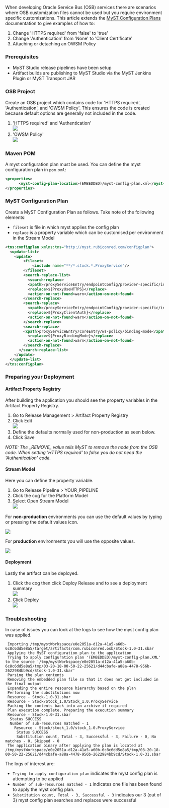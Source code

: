 When developing Oracle Service Bus (OSB) services there are scenarios where OSB customization files cannot be used but you require environment specific customizations. This article extends the [MyST Configuration Plans](https://docs.rubiconred.com/myst-studio/howtos/use-myst-generic-configuration-plans.html) documentation to give examples of how to:

1. Change 'HTTPS required' from 'false' to 'true'
2. Change 'Authentication' from 'None' to 'Client Certificate'
3. Attaching or detaching an OWSM Policy


### Prerequisites

* MyST Studio release pipelines have been setup
* Artifact builds are publishing to MyST Studio via the MyST Jenkins Plugin or MyST Transport JAR

### OSB Project

Create an OSB project which contains code for 'HTTPS required', 'Authentication', and 'OWSM Policy'. This ensures the code is created because default options are generally not included in the code.

1. 'HTTPS required' and 'Authentication'<br>![](img/osb-change-transport-details-osb02.png)
2. 'OWSM Policy'<br>![](img/osb-change-transport-details-osb01.png)

### Maven POM

A myst configuration plan must be used. You can define the myst configuration plan in `pom.xml`:

```xml
<properties>
      <myst-config-plan-location>(EMBEDDED)/myst-config-plan.xml</myst-config-plan-location>
</properties>
```

### MyST Configuration Plan

Create a MyST Configuration Plan as follows. Take note of the following elements:

* `fileset` is file in which myst applies the config plan
* `replace` is a property variable which can be customised per environment in the Stream Model


```xml
<tns:configplan xmlns:tns="http://myst.rubiconred.com/configplan">
  <update-list>
    <update>
        <fileset>
            <include name="**/*.stock.*.ProxyService"/>
        </fileset>
        <search-replace-list>
          <search-replace>
          <xpath>/proxyServiceEntry/endpointConfig/provider-specific/inbound-properties/use-https</xpath>
          <replace>${ProxyUseHTTPS}</replace>
          <action-on-not-found>warn</action-on-not-found>
        </search-replace>
        <search-replace>
          <xpath>/proxyServiceEntry/endpointConfig/provider-specific/inbound-properties/client-authentication</xpath>
          <replace>${ProxyClientAuth}</replace>
          <action-on-not-found>warn</action-on-not-found>
        </search-replace>
        <search-replace>
        <xpath>proxyServiceEntry/coreEntry/ws-policy/binding-mode</xpath>
          <replace>${ProxyBindingMode}</replace>
          <action-on-not-found>warn</action-on-not-found>
        </search-replace>
      </search-replace-list>
    </update>
  </update-list>
</tns:configplan>
```

### Preparing your Deployment

#### Artifact Property Registry

After building the application you should see the property variables in the Artifact Property Registry.

1. Go to Release Management > Artifact Property Registry
2. Click Edit<br>![](img/osb-change-transport-details-stream_model01.png)
3. Define the defaults normally used for non-production as seen below.
4. Click Save

*NOTE: The _\_REMOVE\__ value tells MyST to remove the node from the OSB code. When setting 'HTTPS required' to false you do not need the 'Authentication' code.*

#### Stream Model

Here you can define the property variable.

1. Go to Release Pipeline > YOUR_PIPELINE
2. Click the cog for the Platform Model
3. Select Open Stream Model<br>![](img/osb-change-transport-details-stream_model02.png)



For **non-production** environments you can use the default values by typing or pressing the default values icon.

![](img/osb-change-transport-details-stream_model03_nonprod.png)

For **production** environments you will use the opposite values.

![](img/osb-change-transport-details-stream_model03_prod.png)

#### Deployment

Lastly the artifact can be deployed.

1. Click the cog then click Deploy Release and to see a deployment summary<br>![](img/osb-change-transport-details-deploy01.png)
2. Click Deploy<br>![](img/osb-change-transport-details-deploy02.png)

### Troubleshooting

In case of issues you can look at the logs to see how the myst config plan was applied.

```
 Importing /tmp/mystWorkspace/e0e2051a-d12a-41a5-a60b-6c8c6dd5e8a5/target/artifacts/com.rubiconred.osb/Stock-1.0-31.sbar
 Applying the MyST configuration plan to the application
 Trying to apply configuration plan '(EMBEDDED)/myst-config-plan.XML' to the source '/tmp/mystWorkspace/e0e2051a-d12a-41a5-a60b-6c8c6dd5e8a5/tmp/03-20-18-00-50-22-25621/d44cbafe-a88a-4478-956b-2622984bb9cd/Stock-1.0-31.sbar'
 Parsing the plan contents
 Removing the embedded plan file so that it does not get included in the final output
 Expanding the entire resource hierarchy based on the plan
 Performing the substitutions now
 Resource - Stock-1.0-31.sbar
 Resource - Stock/Stock_1.0/Stock_1.0.ProxyService
 Packing the contents back into an archive if required
 Plan execution complete. Preparing the execution summary
 Resource - Stock-1.0-31.sbar
  Status SUCCESS
  Number of sub-resources matched - 1
    Resource - Stock/stock_1.0/stock_1.0.ProxyService
     Status SUCCESS
     Substitution count, Total - 3, Successful - 3, Failure - 0, No matches - 0, Skipped - 0
 The application binary after applying the plan is located at /tmp/mystWorkspace/e0e2051a-d12a-41a5-a60b-6c8c6dd5e8a5/tmp/03-20-18-00-50-22-25621/d44cbafe-a88a-4478-956b-2622984bb9cd/Stock-1.0-31.sbar

```

The logs of interest are:

* `Trying to apply configuration plan` indicates the myst config plan is attempting to be applied
* `Number of sub-resources matched - 1` indicates one file has been found to apply the myst config plan.
* `Substitution count, Total - 3, Successful - 3` indicates our 3 (out of 3) myst config plan searches and replaces were successful





